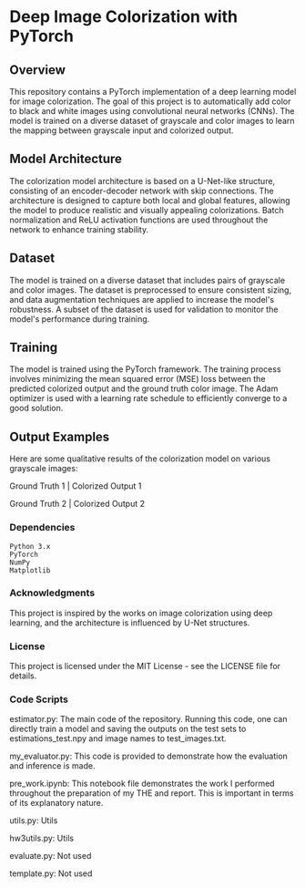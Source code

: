 # Deep Image Colorization with PyTorch

## Overview

This repository contains a PyTorch implementation of a deep learning model for image colorization. The goal of this project is to automatically add color to black and white images using convolutional neural networks (CNNs). The model is trained on a diverse dataset of grayscale and color images to learn the mapping between grayscale input and colorized output.

## Model Architecture

The colorization model architecture is based on a U-Net-like structure, consisting of an encoder-decoder network with skip connections. The architecture is designed to capture both local and global features, allowing the model to produce realistic and visually appealing colorizations. Batch normalization and ReLU activation functions are used throughout the network to enhance training stability.

## Dataset

The model is trained on a diverse dataset that includes pairs of grayscale and color images. The dataset is preprocessed to ensure consistent sizing, and data augmentation techniques are applied to increase the model's robustness. A subset of the dataset is used for validation to monitor the model's performance during training.

## Training

The model is trained using the PyTorch framework. The training process involves minimizing the mean squared error (MSE) loss between the predicted colorized output and the ground truth color image. The Adam optimizer is used with a learning rate schedule to efficiently converge to a good solution.

## Output Examples

Here are some qualitative results of the colorization model on various grayscale images:


Ground Truth 1 | Colorized Output 1


Ground Truth 2 | Colorized Output 2


### Dependencies

    Python 3.x
    PyTorch
    NumPy
    Matplotlib

### Acknowledgments

This project is inspired by the works on image colorization using deep learning, and the architecture is influenced by U-Net structures.

### License

This project is licensed under the MIT License - see the LICENSE file for details.

### Code Scripts

estimator.py: The main code of the repository. Running this code, one can directly train a model and saving the outputs on the test sets to estimations_test.npy and image names to test_images.txt.

my_evaluator.py: This code is provided to demonstrate how the evaluation and inference is made.

pre_work.ipynb: This notebook file demonstrates the work I performed throughout the preparation of my THE and report. This is important in terms of its explanatory nature.

utils.py: Utils

hw3utils.py: Utils

evaluate.py: Not used

template.py: Not used
